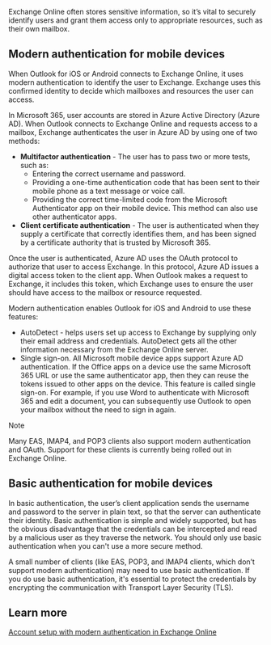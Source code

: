 Exchange Online often stores sensitive information, so it’s vital to securely identify users and grant them access only to appropriate resources, such as their own mailbox. 

## Modern authentication for mobile devices 

When Outlook for iOS or Android connects to Exchange Online, it uses modern authentication to identify the user to Exchange. Exchange uses this confirmed identity to decide which mailboxes and resources the user can access.  

In Microsoft 365, user accounts are stored in Azure Active Directory (Azure AD). When Outlook connects to Exchange Online and requests access to a mailbox, Exchange authenticates the user in Azure AD by using one of two methods: 

- **Multifactor authentication** - The user has to pass two or more tests, such as: 
   - Entering the correct username and password. 
   - Providing a one-time authentication code that has been sent to their mobile phone as a text message or voice call. 
   - Providing the correct time-limited code from the Microsoft Authenticator app on their mobile device. This method can also use other authenticator apps. 
- **Client certificate authentication** - The user is authenticated when they supply a certificate that correctly identifies them, and has been signed by a certificate authority that is trusted by Microsoft 365. 

Once the user is authenticated, Azure AD uses the OAuth protocol to authorize that user to access Exchange. In this protocol, Azure AD issues a digital access token to the client app. When Outlook makes a request to Exchange, it includes this token, which Exchange uses to ensure the user should have access to the mailbox or resource requested.   

Modern authentication enables Outlook for iOS and Android to use these features: 

- AutoDetect - helps users set up access to Exchange by supplying only their email address and credentials. AutoDetect gets all the other information necessary from the Exchange Online server. 
- Single sign-on. All Microsoft mobile device apps support Azure AD authentication. If the Office apps on a device use the same Microsoft 365 URL or use the same authenticator app, then they can reuse the tokens issued to other apps on the device. This feature is called single sign-on. For example, if you use Word to authenticate with Microsoft 365 and edit a document, you can subsequently use Outlook to open your mailbox without the need to sign in again. 

>[!NOTE]
> Many EAS, IMAP4, and POP3 clients also support modern authentication and OAuth. Support for these clients is currently being rolled out in Exchange Online.  

## Basic authentication for mobile devices 

In basic authentication, the user’s client application sends the username and password to the server in plain text, so that the server can authenticate their identity. Basic authentication is simple and widely supported, but has the obvious disadvantage that the credentials can be intercepted and read by a malicious user as they traverse the network. You should only use basic authentication when you can't use a more secure method.

A small number of clients (like EAS, POP3, and IMAP4 clients, which don’t support modern authentication) may need to use basic authentication. If you do use basic authentication, it's essential to protect the credentials by encrypting the communication with Transport Layer Security (TLS).  

## Learn more 

[Account setup with modern authentication in Exchange Online](https://docs.microsoft.com/Exchange/clients-and-mobile-in-exchange-online/outlook-for-ios-and-android/setup-with-modern-authentication) 

 